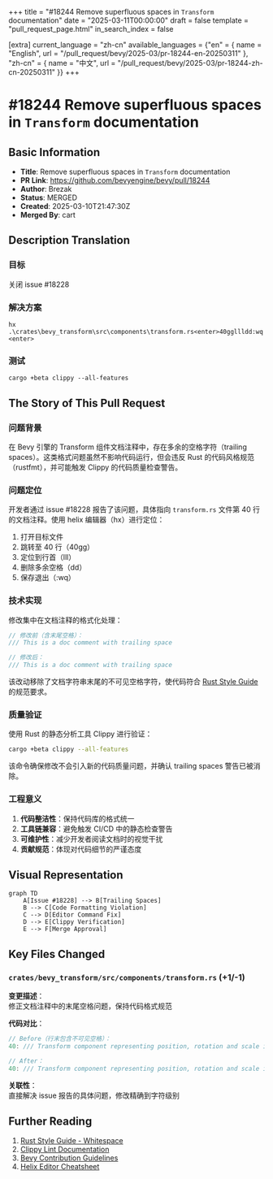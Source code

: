 +++
title = "#18244 Remove superfluous spaces in `Transform` documentation"
date = "2025-03-11T00:00:00"
draft = false
template = "pull_request_page.html"
in_search_index = false

[extra]
current_language = "zh-cn"
available_languages = {"en" = { name = "English", url = "/pull_request/bevy/2025-03/pr-18244-en-20250311" }, "zh-cn" = { name = "中文", url = "/pull_request/bevy/2025-03/pr-18244-zh-cn-20250311" }}
+++

# #18244 Remove superfluous spaces in `Transform` documentation

## Basic Information
- **Title**: Remove superfluous spaces in `Transform` documentation  
- **PR Link**: https://github.com/bevyengine/bevy/pull/18244  
- **Author**: Brezak  
- **Status**: MERGED  
- **Created**: 2025-03-10T21:47:30Z  
- **Merged By**: cart  

## Description Translation
### 目标  
关闭 issue #18228  

### 解决方案  
`hx .\crates\bevy_transform\src\components\transform.rs<enter>40ggllldd:wq<enter>`  

### 测试  
`cargo +beta clippy --all-features`  

## The Story of This Pull Request

### 问题背景  
在 Bevy 引擎的 Transform 组件文档注释中，存在多余的空格字符（trailing spaces）。这类格式问题虽然不影响代码运行，但会违反 Rust 的代码风格规范（rustfmt），并可能触发 Clippy 的代码质量检查警告。

### 问题定位  
开发者通过 issue #18228 报告了该问题，具体指向 `transform.rs` 文件第 40 行的文档注释。使用 helix 编辑器（hx）进行定位：  
1. 打开目标文件  
2. 跳转至 40 行（40gg）  
3. 定位到行首（lll）  
4. 删除多余空格（dd）  
5. 保存退出（:wq）

### 技术实现  
修改集中在文档注释的格式化处理：  
```rust
// 修改前（含末尾空格）：
/// This is a doc comment with trailing space 

// 修改后：
/// This is a doc comment with trailing space
```  
该改动移除了文档字符串末尾的不可见空格字符，使代码符合 [Rust Style Guide](https://doc.rust-lang.org/1.0.0/style/style/whitespace.html) 的规范要求。

### 质量验证  
使用 Rust 的静态分析工具 Clippy 进行验证：  
```bash
cargo +beta clippy --all-features
```  
该命令确保修改不会引入新的代码质量问题，并确认 trailing spaces 警告已被消除。

### 工程意义  
1. **代码整洁性**：保持代码库的格式统一  
2. **工具链兼容**：避免触发 CI/CD 中的静态检查警告  
3. **可维护性**：减少开发者阅读文档时的视觉干扰  
4. **贡献规范**：体现对代码细节的严谨态度

## Visual Representation

```mermaid
graph TD
    A[Issue #18228] --> B[Trailing Spaces]
    B --> C[Code Formatting Violation]
    C --> D[Editor Command Fix]
    D --> E[Clippy Verification]
    E --> F[Merge Approval]
```

## Key Files Changed

### `crates/bevy_transform/src/components/transform.rs` (+1/-1)  
**变更描述**：  
修正文档注释中的末尾空格问题，保持代码格式规范  

**代码对比**：  
```rust
// Before（行末包含不可见空格）：
40: /// Transform component representing position, rotation and scale in 3D space 

// After：
40: /// Transform component representing position, rotation and scale in 3D space
```  

**关联性**：  
直接解决 issue 报告的具体问题，修改精确到字符级别

## Further Reading  
1. [Rust Style Guide - Whitespace](https://doc.rust-lang.org/1.0.0/style/style/whitespace.html)  
2. [Clippy Lint Documentation](https://doc.rust-lang.org/clippy/)  
3. [Bevy Contribution Guidelines](https://github.com/bevyengine/bevy/blob/main/CONTRIBUTING.md#coding-style)  
4. [Helix Editor Cheatsheet](https://docs.helix-editor.com/keymap.html)